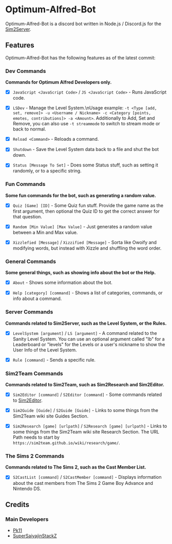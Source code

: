 # Optimum-Alfred-Bot

Optimum-Alfred-Bot is a discord bot written in Node.js / Discord.js for the [Sim2Server](https://sim2team.github.io/wiki/server).


## Features
Optimum-Alfred-Bot has the following features as of the latest commit:


### Dev Commands

**Commands for Optimum Alfred Developers only.**

- [x] `JavaScript <JavaScript Code>` / `JS <JavaScript Code>` - Runs JavaScript code.
- [x] `LSDev` - Manage the Level System.\nUsage example: `-t <Type [add, set, remove]> -u <Username / Nickname> -c <Category [points, emotes, contributions]> -a <Amount>`. Additionally to Add, Set and Remove, you can also use `-t streammode` to switch to stream mode or back to normal.
- [x] `Reload <Command>` - Reloads a command.
- [x] `Shutdown` - Save the Level System data back to a file and shut the bot down.
- [x] `Status [Message To Set]` - Does some Status stuff, such as setting it randomly, or to a specific string.


### Fun Commands

**Some fun commands for the bot, such as generating a random value.**

- [x] `Quiz [Game] [ID]` - Some Quiz fun stuff. Provide the game name as the first argument, then optional the Quiz ID to get the correct answer for that question.
- [x] `Random [Min Value] [Max Value]` - Just generates a random value between a Min and Max value.
- [x] `Xizzlefied [Message]` / `Xizzified [Message]` - Sorta like Owoify and modifying words, but instead with Xizzle and shuffling the word order.


### General Commands

**Some general things, such as showing info about the bot or the Help.**

- [x] `About` - Shows some information about the bot.
- [x] `Help [category] [command]` - Shows a list of categories, commands, or info about a command.


### Server Commands

**Commands related to Sim2Server, such as the Level System, or the Rules.**

- [x] `LevelSystem [argument]` / `LS [argument]` - A command related to the Sanity Level System. You can use an optional argument called "lb" for a Leaderboard or "levels" for the Levels or a user's nickname to show the User Info of the Level System.
- [x] `Rule [command]` - Sends a specific rule.


### Sim2Team Commands

**Commands related to Sim2Team, such as Sim2Research and Sim2Editor.**

- [x] `Sim2Editor [command]` / `S2Editor [command]` - Some commands related to [Sim2Editor](https://sim2team.github.io/sim2editor/).
- [x] `Sim2Guide [Guide]` / `S2Guide [Guide]` - Links to some things from the Sim2Team wiki site Guides Section.
- [x] `Sim2Research [game] [urlpath]` / `S2Research [game] [urlpath]` - Links to some things from the Sim2Team wiki site Research Section. The URL Path needs to start by `https://sim2team.github.io/wiki/research/game/`.


### The Sims 2 Commands

**Commands related to The Sims 2, such as the Cast Member List.**

- [x] `S2CastList [command]` / `S2CastMember [command]` - Displays information about the cast members from The Sims 2 Game Boy Advance and Nintendo DS.


## Credits
### Main Developers
- [Pk11](https://github.com/Epicpkmn11)
- [SuperSaiyajinStackZ](https://github.com/SuperSaiyajinStackZ)
